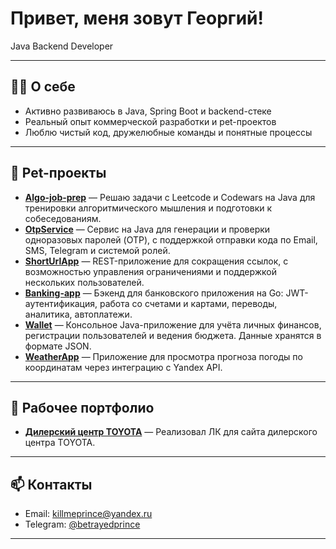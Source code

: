 # Привет, меня зовут Георгий!

Java Backend Developer

---

## 🧑‍💻 О себе

- Активно развиваюсь в Java, Spring Boot и backend-стеке
- Реальный опыт коммерческой разработки и pet-проектов
- Люблю чистый код, дружелюбные команды и понятные процессы

---

## 🚀 Pet-проекты

- **[Algo-job-prep](https://github.com/killmeprince/Algo-job-prep)** — Решаю задачи с Leetcode и Codewars на Java для тренировки алгоритмического мышления и подготовки к собеседованиям.
- **[OtpService](https://github.com/killmeprince/OtpService)** — Сервис на Java для генерации и проверки одноразовых паролей (OTP), с поддержкой отправки кода по Email, SMS, Telegram и системой ролей.
- **[ShortUrlApp](https://github.com/killmeprince/ShortUrlApp)** — REST-приложение для сокращения ссылок, с возможностью управления ограничениями и поддержкой нескольких пользователей.
- **[Banking-app](https://github.com/killmeprince/Banking-app)** — Бэкенд для банковского приложения на Go: JWT-аутентификация, работа со счетами и картами, переводы, аналитика, автоплатежи.
- **[Wallet](https://github.com/killmeprince/Wallet)** — Консольное Java-приложение для учёта личных финансов, регистрации пользователей и ведения бюджета. Данные хранятся в формате JSON.
- **[WeatherApp](https://github.com/killmeprince/WeatherApp)** — Приложение для просмотра прогноза погоды по координатам через интеграцию с Yandex API.

---
## 🚀 Рабочее портфолио
- **[Дилерский центр TOYOTA](https://toyota-sakhalin.ru/)** — Реализовал ЛК для сайта дилерского центра TOYOTA.
---
## 📫 Контакты

- Email: killmeprince@yandex.ru
- Telegram: [@betrayedprince](https://t.me/betrayedprince)

---

